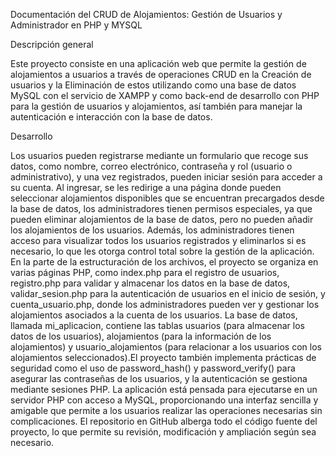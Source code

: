 Documentación del CRUD de Alojamientos: Gestión de Usuarios y Administrador en PHP y MYSQL

Descripción general

Este proyecto consiste en una aplicación web que permite la gestión de alojamientos a usuarios a través de operaciones CRUD en la Creación de usuarios y la Eliminación de estos utilizando como una base de datos MySQL con el servicio de XAMPP y como back-end de desarrollo con PHP para la gestión de usuarios y alojamientos, así también para manejar la autenticación e interacción con la base de datos.

Desarrollo

Los usuarios pueden registrarse mediante un formulario que recoge sus datos, como nombre, correo electrónico, contraseña y rol (usuario o administrativo), y una vez registrados, pueden iniciar sesión para acceder a su cuenta. Al ingresar, se les redirige a una página donde pueden seleccionar alojamientos disponibles que se encuentran precargados desde la base de datos, los administradores tienen permisos especiales, ya que pueden eliminar alojamientos de la base de datos, pero no pueden añadir los alojamientos de los usuarios. Además, los administradores tienen acceso para visualizar todos los usuarios registrados y eliminarlos si es necesario, lo que les otorga control total sobre la gestión de la aplicación. En la parte de la estructuración de los archivos, el proyecto se organiza en varias páginas PHP, como index.php para el registro de usuarios, registro.php para validar y almacenar los datos en la base de datos, validar_sesion.php para la autenticación de usuarios en el inicio de sesión, y cuenta_usuario.php, donde los administradores pueden ver y gestionar los alojamientos asociados a la cuenta de los usuarios. La base de datos, llamada mi_aplicacion, contiene las tablas usuarios (para almacenar los datos de los usuarios), alojamientos (para la información de los alojamientos) y usuario_alojamientos (para relacionar a los usuarios con los alojamientos seleccionados).El proyecto también implementa prácticas de seguridad como el uso de password_hash() y password_verify() para asegurar las contraseñas de los usuarios, y la autenticación se gestiona mediante sesiones PHP. La aplicación está pensada para ejecutarse en un servidor PHP con acceso a MySQL, proporcionando una interfaz sencilla y amigable que permite a los usuarios realizar las operaciones necesarias sin complicaciones. El repositorio en GitHub alberga todo el código fuente del proyecto, lo que permite su revisión, modificación y ampliación según sea necesario.









